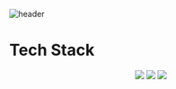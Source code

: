 
![header](https://capsule-render.vercel.app/api?type=Cylinder&color=auto&height=300&section=header&text=Hyeongjun%20github&fontSize=45)
<h1>
	Tech Stack
</h1>

<div align="center">
	<img src="https://img.shields.io/badge/REACT-61DAFB?style=flat&logo=REACT&logoColor=white" />
	<img src="https://img.shields.io/badge/HTML5-E34F26?style=flat&logo=HTML5&logoColor=white" />
	<img src="https://img.shields.io/badge/CSS3-1572B6?style=flat&logo=CSS3&logoColor=white" />
</div>


